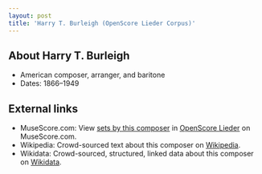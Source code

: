 ```yaml
---
layout: post
title: 'Harry T. Burleigh (OpenScore Lieder Corpus)'
---
```


## About Harry T. Burleigh

- American composer, arranger, and baritone
- Dates: 1866–1949

## External links

- MuseScore.com: View [sets by this composer] in [OpenScore Lieder] on MuseScore.com.
- Wikipedia: Crowd-sourced text about this composer on [Wikipedia].
- Wikidata: Crowd-sourced, structured, linked data about this composer on [Wikidata].

[Wikipedia]: https://en.wikipedia.org/wiki/Harry_Burleigh
[Wikidata]: https://www.wikidata.org/wiki/Q1586825
[sets by this composer]: https://musescore.com/openscore-lieder-corpus/sets?order=title&text=Burleigh,+Harry
[OpenScore Lieder]: https://musescore.com/openscore-lieder-corpus

